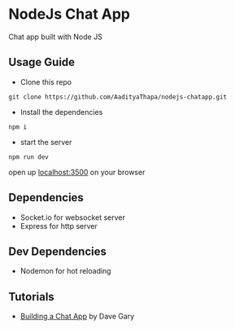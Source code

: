 # NodeJs Chat App
Chat app built with Node JS

## Usage Guide

- Clone this repo
```
git clone https://github.com/AadityaThapa/nodejs-chatapp.git
```

- Install the dependencies
```
npm i
```
- start the server
```
npm run dev
```
open up [localhost:3500](localhost:3500) on your browser

## Dependencies
- Socket.io for websocket server
- Express for http server

## Dev Dependencies
- Nodemon for hot reloading

## Tutorials
- [Building a Chat App](https://youtube.com/playlist?list=PL0Zuz27SZ-6NOkbTDxKi7grs_oxJhLu07&si=p-iXcyflAQPYY7eL) by Dave Gary

